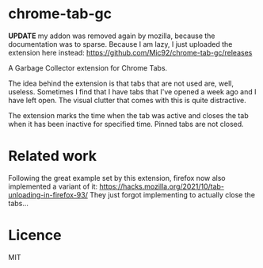 chrome-tab-gc
=============

**UPDATE** my addon was removed again by mozilla, because the documentation was to sparse.
Because I am lazy, I just uploaded the extension here instead:
https://github.com/Mic92/chrome-tab-gc/releases



A Garbage Collector extension for Chrome Tabs.

The idea behind the extension is that tabs that are not used are, well, useless.
Sometimes I find that I have tabs that I've opened a week ago and I have left open.
The visual clutter that comes with this is quite distractive.

The extension marks the time when the tab was active and closes the tab when it has been
inactive for specified time. Pinned tabs are not closed.

Related work
============

Following the great example set by this extension, firefox now also implemented a variant of it:
https://hacks.mozilla.org/2021/10/tab-unloading-in-firefox-93/ 
They just forgot implementing to actually close the tabs...


Licence
=======

MIT
